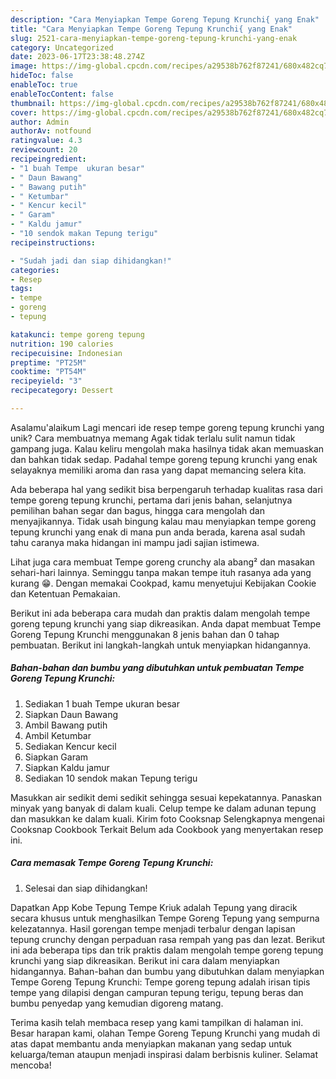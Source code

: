 ```yaml
---
description: "Cara Menyiapkan Tempe Goreng Tepung Krunchi{ yang Enak"
title: "Cara Menyiapkan Tempe Goreng Tepung Krunchi{ yang Enak"
slug: 2521-cara-menyiapkan-tempe-goreng-tepung-krunchi-yang-enak
category: Uncategorized
date: 2023-06-17T23:38:48.274Z
image: https://img-global.cpcdn.com/recipes/a29538b762f87241/680x482cq70/tempe-goreng-tepung-krunchi-foto-resep-utama.jpg
hideToc: false
enableToc: true
enableTocContent: false
thumbnail: https://img-global.cpcdn.com/recipes/a29538b762f87241/680x482cq70/tempe-goreng-tepung-krunchi-foto-resep-utama.jpg
cover: https://img-global.cpcdn.com/recipes/a29538b762f87241/680x482cq70/tempe-goreng-tepung-krunchi-foto-resep-utama.jpg
author: Admin
authorAv: notfound
ratingvalue: 4.3
reviewcount: 20
recipeingredient:
- "1 buah Tempe  ukuran besar"
- " Daun Bawang"
- " Bawang putih"
- " Ketumbar"
- " Kencur kecil"
- " Garam"
- " Kaldu jamur"
- "10 sendok makan Tepung terigu"
recipeinstructions:

- "Sudah jadi dan siap dihidangkan!"
categories:
- Resep
tags:
- tempe
- goreng
- tepung

katakunci: tempe goreng tepung 
nutrition: 190 calories
recipecuisine: Indonesian
preptime: "PT25M"
cooktime: "PT54M"
recipeyield: "3"
recipecategory: Dessert

---
```



Asalamu'alaikum Lagi mencari ide resep tempe goreng tepung krunchi yang unik? Cara membuatnya memang Agak tidak terlalu sulit namun tidak gampang juga. Kalau keliru mengolah maka hasilnya tidak akan memuaskan dan bahkan tidak sedap. Padahal tempe goreng tepung krunchi yang enak selayaknya memiliki aroma dan rasa yang dapat memancing selera kita.


Ada beberapa hal yang sedikit bisa berpengaruh terhadap kualitas rasa dari tempe goreng tepung krunchi, pertama dari jenis bahan, selanjutnya pemilihan bahan segar dan bagus, hingga cara mengolah dan menyajikannya. Tidak usah bingung kalau mau menyiapkan tempe goreng tepung krunchi yang enak di mana pun anda berada, karena asal sudah tahu caranya maka hidangan ini mampu jadi sajian istimewa.

Lihat juga cara membuat Tempe goreng crunchy ala abang² dan masakan sehari-hari lainnya. Seminggu tanpa makan tempe ituh rasanya ada yang kurang 😁. Dengan memakai Cookpad, kamu menyetujui Kebijakan Cookie dan Ketentuan Pemakaian.


Berikut ini ada beberapa cara mudah dan praktis dalam mengolah tempe goreng tepung krunchi yang siap dikreasikan. Anda dapat membuat Tempe Goreng Tepung Krunchi menggunakan 8 jenis bahan dan 0 tahap pembuatan. Berikut ini langkah-langkah untuk menyiapkan hidangannya.

<!--inarticleads1-->

##### Bahan-bahan dan bumbu yang dibutuhkan untuk pembuatan Tempe Goreng Tepung Krunchi:

1. Sediakan 1 buah Tempe  ukuran besar
1. Siapkan  Daun Bawang
1. Ambil  Bawang putih
1. Ambil  Ketumbar
1. Sediakan  Kencur kecil
1. Siapkan  Garam
1. Siapkan  Kaldu jamur
1. Sediakan 10 sendok makan Tepung terigu


Masukkan air sedikit demi sedikit sehingga sesuai kepekatannya. Panaskan minyak yang banyak di dalam kuali. Celup tempe ke dalam adunan tepung dan masukkan ke dalam kuali. Kirim foto Cooksnap Selengkapnya mengenai Cooksnap Cookbook Terkait Belum ada Cookbook yang menyertakan resep ini. 

<!--inarticleads2-->

##### Cara memasak Tempe Goreng Tepung Krunchi:


1. Selesai dan siap dihidangkan!

Dapatkan App Kobe Tepung Tempe Kriuk adalah Tepung yang diracik secara khusus untuk menghasilkan Tempe Goreng Tepung yang sempurna kelezatannya. Hasil gorengan tempe menjadi terbalur dengan lapisan tepung crunchy dengan perpaduan rasa rempah yang pas dan lezat. Berikut ini ada beberapa tips dan trik praktis dalam mengolah tempe goreng tepung krunchi yang siap dikreasikan. Berikut ini cara dalam menyiapkan hidangannya. Bahan-bahan dan bumbu yang dibutuhkan dalam menyiapkan Tempe Goreng Tepung Krunchi: Tempe goreng tepung adalah irisan tipis tempe yang dilapisi dengan campuran tepung terigu, tepung beras dan bumbu penyedap yang kemudian digoreng matang. 

Terima kasih telah membaca resep yang kami tampilkan di halaman ini. Besar harapan kami, olahan Tempe Goreng Tepung Krunchi yang mudah di atas dapat membantu anda menyiapkan makanan yang sedap untuk keluarga/teman ataupun menjadi inspirasi dalam berbisnis kuliner. Selamat mencoba!
